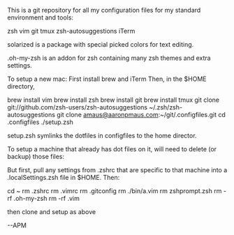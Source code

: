 This is a git repository for all my configuration files for my
standard environment and tools:

zsh
vim
git
tmux
zsh-autosuggestions
iTerm

solarized is a package with special picked colors for text editing.

.oh-my-zsh is an addon for zsh containing many zsh themes and extra
settings.

To setup a new mac:
First install brew and iTerm
Then, in the $HOME directory,

brew install vim
brew install zsh
brew install git
brew install tmux
git clone git://github.com/zsh-users/zsh-autosuggestions ~/.zsh/zsh-autosuggestions
git clone amaus@aaronpmaus.com:~/git/.configfiles.git
cd .configfiles
./setup.zsh

setup.zsh symlinks the dotfiles in configfiles to the home director.

To setup a machine that already has dot files on it,
will need to delete (or backup) those files:

But first, pull any settings from .zshrc that are specific
to that machine into a .localSettings.zsh file in $HOME.
Then:

cd ~
rm .zshrc
rm .vimrc
rm .gitconfig
rm ./bin/a.vim
rm zshprompt.zsh
rm -rf .oh-my-zsh
rm -rf .vim

then clone and setup as above

--APM
